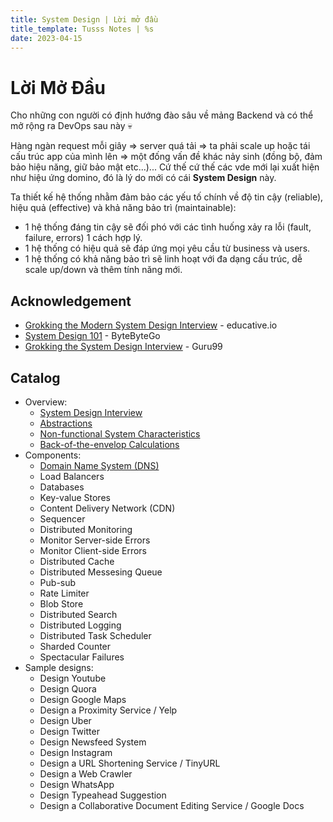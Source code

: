 ```yaml
---
title: System Design | Lời mở đầu
title_template: Tusss Notes | %s
date: 2023-04-15
---
```


# Lời Mở Đầu

Cho những con người có định hướng đào sâu về mảng Backend và có thể mở rộng ra DevOps sau này 💀

Hàng ngàn request mỗi giây => server quá tải => ta phải scale up hoặc tái cấu trúc app của mình lên => một đống vấn đề khác nảy sinh (đồng bộ, đảm bảo hiệu năng, giữ bảo mật etc...)... Cứ thế cứ thế các vde mới lại xuất hiện như hiệu ứng domino, đó là lý do mới có cái **System Design** này.

Ta thiết kế hệ thống nhằm đảm bảo các yếu tố chính về độ tin cậy (reliable), hiệu quả (effective) và khả năng bảo trì (maintainable):

- 1 hệ thống đáng tin cậy sẽ đối phó với các tình huống xảy ra lỗi (fault, failure, errors) 1 cách hợp lý.
- 1 hệ thống có hiệu quả sẽ đáp ứng mọi yêu cầu từ business và users.
- 1 hệ thống có khả năng bảo trì sẽ linh hoạt với đa dạng cấu trúc, dễ scale up/down và thêm tính năng mới.

## Acknowledgement

- [Grokking the Modern System Design Interview](https://www.educative.io/courses/grokking-modern-system-design-interview-for-engineers-managers) - educative.io
- [System Design 101](https://github.com/ByteByteGoHq/system-design-101) - ByteByteGo
- [Grokking the System Design Interview](https://www.designgurus.io/course/grokking-the-system-design-interview) - Guru99

## Catalog

- Overview:
  - [System Design Interview](/system-design/interview)
  - [Abstractions](/system-design/abstractions)
  - [Non-functional System Characteristics](/system-design/non-functional-system-characteristics)
  - [Back-of-the-envelop Calculations](/system-design/back-of-the-envelop-calculations)
- Components:
  - [Domain Name System (DNS)](/system-design/dns)
  - Load Balancers
  - Databases
  - Key-value Stores
  - Content Delivery Network (CDN)
  - Sequencer
  - Distributed Monitoring
  - Monitor Server-side Errors
  - Monitor Client-side Errors
  - Distributed Cache
  - Distributed Messesing Queue
  - Pub-sub
  - Rate Limiter
  - Blob Store
  - Distributed Search
  - Distributed Logging
  - Distributed Task Scheduler
  - Sharded Counter
  - Spectacular Failures
- Sample designs:
  - Design Youtube
  - Design Quora
  - Design Google Maps
  - Design a Proximity Service / Yelp
  - Design Uber
  - Design Twitter
  - Design Newsfeed System
  - Design Instagram
  - Design a URL Shortening Service / TinyURL
  - Design a Web Crawler
  - Design WhatsApp
  - Design Typeahead Suggestion
  - Design a Collaborative Document Editing Service / Google Docs
